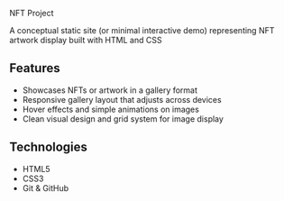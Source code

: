 NFT Project

A conceptual static site (or minimal interactive demo) representing NFT artwork display built with HTML and CSS
## Features
- Showcases NFTs or artwork in a gallery format  
- Responsive gallery layout that adjusts across devices  
- Hover effects and simple animations on images  
- Clean visual design and grid system for image display  

## Technologies
- HTML5  
- CSS3  
- Git & GitHub  

